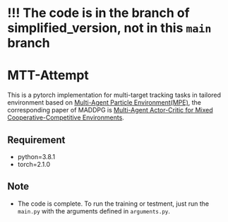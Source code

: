 # !!! The code is in the branch of simplified_version, not in this `main` branch


# MTT-Attempt

This is a pytorch implementation for multi-target tracking tasks in tailored environment based on [Multi-Agent Particle Environment(MPE)](https://github.com/openai/multiagent-particle-envs), the corresponding paper of MADDPG is [Multi-Agent Actor-Critic for Mixed Cooperative-Competitive Environments](https://arxiv.org/abs/1706.02275).

## Requirement

- python=3.8.1
- torch=2.1.0

## Note

+ The code is complete. To run the training or testment, just run the `main.py` with the arguments defined in ```arguments.py```.
